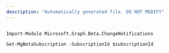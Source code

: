 ```yaml
---
description: "Automatically generated file. DO NOT MODIFY"
---
```


```powershellv2

Import-Module Microsoft.Graph.Beta.ChangeNotifications

Get-MgBetaSubscription -SubscriptionId $subscriptionId

```